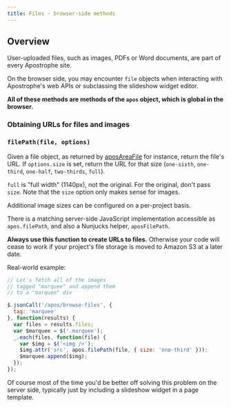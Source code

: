 ```yaml
---
title: Files - browser-side methods
---
```


## Overview

User-uploaded files, such as images, PDFs or Word documents, are part of every Apostrophe site.

On the browser side, you may encounter `file` objects when interacting with Apostrophe's web APIs or subclassing the slideshow widget editor.

**All of these methods are methods of the `apos` object, which is global in the browser.**

### Obtaining URLs for files and images

### `filePath(file, options)`

Given a file object, as returned by [aposAreaFile](#apos-area-file) for instance, return the file's URL. If `options.size` is set, return the URL for that size (`one-sixth`, `one-third`, `one-half`, `two-thirds`, `full`).

`full` is "full width" (1140px), not the original. For the original, don't pass `size`. Note that the `size` option only makes sense for images.

Additional image sizes can be configured on a per-project basis.

There is a matching server-side JavaScript implementation accessible as `apos.filePath`, and also a Nunjucks helper, `aposFilePath`.

**Always use this function to create URLs to files.** Otherwise your code will cease to work if your project's file storage is moved to Amazon S3 at a later date.

Real-world example:

```javascript
// Let's fetch all of the images
// tagged "marquee" and append them
// to a "marquee" div

$.jsonCall('/apos/browse-files', {
  tag: 'marquee'
}, function(results) {
  var files = results.files;
  var $marquee = $('.marquee');
  _.each(files, function(file) {
    var $img = $('<img />');
    $img.attr('src', apos.filePath(file, { size: 'one-third' }));
    $marquee.append($img);
  });
});
```

Of course most of the time you'd be better off solving this problem on the server side, typically just by including a slideshow widget in a page template.
